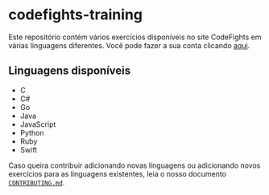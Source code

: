 # codefights-training

Este repositório contém vários exercícios disponíveis no site CodeFights em várias linguagens diferentes. Você pode fazer a sua conta clicando [aqui](https://codefights.com/signup/ep9uk7hzCGLCuxHak/main).

## Linguagens disponíveis

* C
* C#
* Go
* Java
* JavaScript
* Python
* Ruby
* Swift

Caso queira contribuir adicionando novas linguagens ou adicionando novos exercícios para as linguagens existentes, leia o nosso documento [`CONTRIBUTING.md`](https://github.com/daccpucmg/codefights-training/blob/master/CONTRIBUTING.md).
